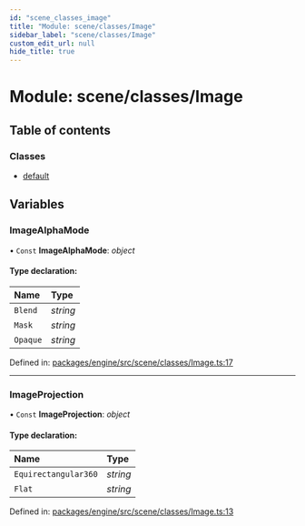 ```yaml
---
id: "scene_classes_image"
title: "Module: scene/classes/Image"
sidebar_label: "scene/classes/Image"
custom_edit_url: null
hide_title: true
---
```


# Module: scene/classes/Image

## Table of contents

### Classes

- [default](../classes/scene_classes_image.default.md)

## Variables

### ImageAlphaMode

• `Const` **ImageAlphaMode**: *object*

#### Type declaration:

Name | Type |
:------ | :------ |
`Blend` | *string* |
`Mask` | *string* |
`Opaque` | *string* |

Defined in: [packages/engine/src/scene/classes/Image.ts:17](https://github.com/xr3ngine/xr3ngine/blob/716a06460/packages/engine/src/scene/classes/Image.ts#L17)

___

### ImageProjection

• `Const` **ImageProjection**: *object*

#### Type declaration:

Name | Type |
:------ | :------ |
`Equirectangular360` | *string* |
`Flat` | *string* |

Defined in: [packages/engine/src/scene/classes/Image.ts:13](https://github.com/xr3ngine/xr3ngine/blob/716a06460/packages/engine/src/scene/classes/Image.ts#L13)
